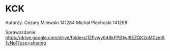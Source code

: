 # KCK

Autorzy: 
Cezary Milewski 141284
Michał Piechoski 141298

Sprawozdanie:
https://drive.google.com/drive/folders/1ZFvwy648kFPB1wI8EZQK2uM0zmK1vNp1?usp=sharing
